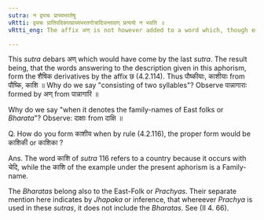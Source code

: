 ```yaml
---
sutra: न द्व्यचः प्राच्यभरतेषु
vRtti: द्व्यचः प्रातिपदिकात्प्राच्यभरतगोत्रादिञन्तादण् प्रत्ययो न भवति ॥
vRtti_eng: The affix अण् is not however added to a word which, though ending in the Patronymnic affix इञ्, consists of two syllables, when it is the family name of Eastern people or of _Bharata_.

---
```

This _sutra_ debars अण् which would have come by the last _sutra_. The result being, that the words answering to the description given in this aphorism, form the शैषिक derivatives by the affix छ (4.2.114). Thus पौष्कीयाः, काशीयाः from पौष्कि, काशि ॥ Why do we say "consisting of two syllables"? Observe पान्नागाराः formed by अण् from पान्नागारि ॥

Why do we say "when it denotes the family-names of East folks or _Bharata_"? Observe: दाक्षाः from दाक्षि ॥

Q. How do you form काशीय when by rule (4.2.116), the proper form would be काशिकी or काशिका ?

Ans. The word काशि of _sutra_ 116 refers to a country because it occurs with चेदि, while the काशि of the example under the present aphorism is a Family-name.
 
The _Bharatas_ belong also to the East-Folk or _Prachyas_. Their separate mention here indicates by _Jhapaka_ or inference, that whereever _Prachya_ is used in these _sutras_, it does not include the _Bharatas_. See (II 4. 66).